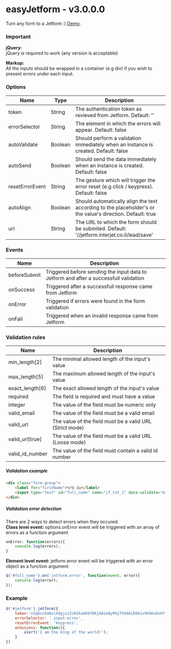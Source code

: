 # easyJetform - v3.0.0.0

Turn any form to a Jetform :)
[Demo](http://www.interjet.co.il/camp/interjet/easyjetform/v3/).

### Important
<b>jQuery:</b><br>
jQuery is required to work (any version is acceptable) <br>

<b>Markup:</b><br>
All the inputs should be wrapped in a container (e.g div) if you wish to present errors under each input. 

### Options
Name  | Type | Description
------------- | ------------- | -------------
token | String | The authentication token as revieved from Jetform. Default: ''
errorSelector | String | The element in which the errors will appear. Default: false
autoValidate | Boolean | Should perform a validation immediately when an instance is created. Default: false
autoSend | Boolean | Should send the data immediately when an instance is created. Default: false
resetErrorEvent | String | The gesture which will trigger the error reset (e.g click / keypress). Default: false
autoAlign | Boolean | Should automatically align the text according to the placeholder's or the value's direction. Default: true
url | String | The URL to which the form should be submited. Default: '//jetform.interjet.co.il/lead/save'

### Events
Name  | Description
------------- | -------------
beforeSubmit | Triggered before sending the input data to Jetform and after a successfull validation
onSuccess | Triggered after a successfull response came from Jetform
onError | Triggered if errors were found in the form validation
onFail | Triggered when an invalid response came from Jetform

### Validation rules
Name  | Description
------------- | -------------
min_length[2] | The minimal allowed length of the input's value
max_length[5] | The maximum allowed length of the input's value
exact_length[6] | The exact allowed length of the input's value
required | The field is required and must have a value
integer | The value of the field must be numeric only
valid_email | The value of the field must be a valid email
valid_url | The value of the field must be a valid URL (Strict mode)
valid_url[true] | The value of the field must be a valid URL (Loose mode)
valid_id_number | The value of the field must contain a valid id number

##### Validation example
```html
<div class="form-group">
    <label for="firstName">שם פרטי</label>
    <input type="text" id="full_name" name="jf_txt_1" data-validate="min_length[2]|max_length[4]">
</div>
```

##### Validation error detection
There are 2 ways to detect errors when they occured: <br>
<b>Class level event:</b> options.onError event will be triggered with an array of errors as a function argument
```js
onError: function(errors){
    console.log(errors);
}
```
<b>Element level event:</b> jetform.error event will be triggered with an error object as a function argument
```js
$('#full_name').on('jetform.error', function(event, error){
    console.log(error);
});
```

### Example
```js
$('#jetform').jetform({
    token:'nZq6scKaNvcXdgjszIcN1kaHhbYDKjAAie0yPKyTVU4AiE0Aiv9VGKu0sH7fVqWhqEkRvUyhbApBpYRGmgPkZA==',
    errorSelector: '.input-error',
    resetErrorEvent: 'keypress',
    onSuccess: function(){
        alert('I am the king of the world!');
    }
})
```